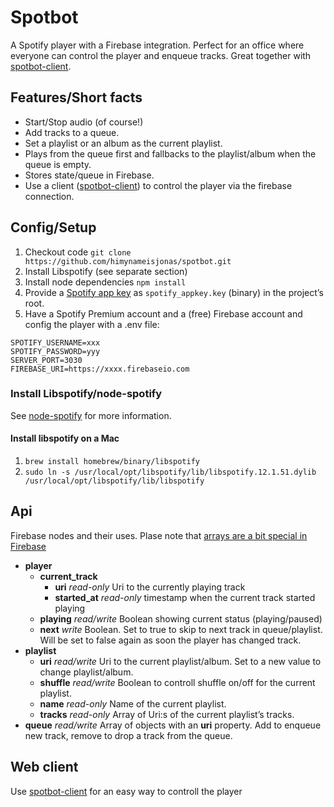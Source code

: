 # Spotbot
A Spotify player with a Firebase integration. Perfect for an office where everyone can control the player and enqueue tracks. Great together with [spotbot-client](https://github.com/himynameisjonas/spotbot-client).

## Features/Short facts
* Start/Stop audio (of course!)
* Add tracks to a queue.
* Set a playlist or an album as the current playlist.
* Plays from the queue first and fallbacks to the playlist/album when the queue is empty.
* Stores state/queue in Firebase.
* Use a client ([spotbot-client](https://github.com/himynameisjonas/spotbot-client)) to control the player via the firebase connection.


## Config/Setup
1. Checkout code `git clone https://github.com/himynameisjonas/spotbot.git`
2. Install Libspotify (see separate section)
3. Install node dependencies `npm install`
4. Provide a [Spotify app key](https://devaccount.spotify.com/my-account/keys/) as `spotify_appkey.key` (binary) in the project’s root.
5. Have a Spotify Premium account and a (free) Firebase account and config the player with a .env file:
```
SPOTIFY_USERNAME=xxx
SPOTIFY_PASSWORD=yyy
SERVER_PORT=3030
FIREBASE_URI=https://xxxx.firebaseio.com
```

### Install Libspotify/node-spotify
See [node-spotify](https://github.com/FrontierPsychiatrist/node-spotify/blob/v0.7.0/README.md) for more information.

#### Install libspotify on a Mac
1. `brew install homebrew/binary/libspotify`
2. `sudo ln -s /usr/local/opt/libspotify/lib/libspotify.12.1.51.dylib /usr/local/opt/libspotify/lib/libspotify`

## Api
Firebase nodes and their uses. Plase note that [arrays are a bit special in Firebase](https://www.firebase.com/blog/2014-04-28-best-practices-arrays-in-firebase.html)

- **player**
  - **current_track**
    - **uri** _read-only_ Uri to the currently playing track
    - **started_at** _read-only_ timestamp when the current track started playing
  - **playing** _read/write_ Boolean showing current status (playing/paused)
  - **next** _write_ Boolean. Set to true to skip to next track in queue/playlist. Will be set to false again as soon the player has changed track.
- **playlist**
  - **uri** _read/write_ Uri to the current playlist/album. Set to a new value to change playlist/album.
  - **shuffle** _read/write_ Boolean to controll shuffle on/off for the current playlist.
  - **name** _read-only_ Name of the current playlist.
  - **tracks** _read-only_ Array of Uri:s of the current playlist’s tracks.
- **queue** _read/write_ Array of objects with an **uri** property. Add to enqueue new track, remove to drop a track from the queue.

## Web client
Use [spotbot-client](https://github.com/himynameisjonas/spotbot-client) for an easy way to controll the player
